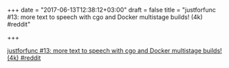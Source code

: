 +++
date = "2017-06-13T12:38:12+03:00"
draft = false
title = "justforfunc #13: more text to speech with cgo and Docker multistage builds! (4k)  #reddit"

+++

<p><a href="https://t.co/SruTGq7olb">justforfunc #13: more text to speech with cgo and Docker multistage builds! (4k)  #reddit</a></p>